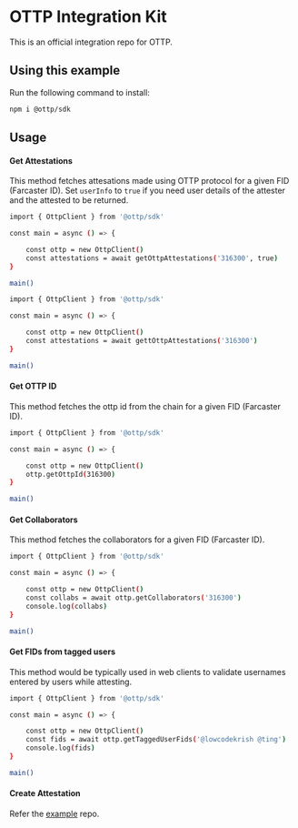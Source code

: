# OTTP Integration Kit

This is an official integration repo for OTTP.

## Using this example

Run the following command to install:

```sh
npm i @ottp/sdk
```

## Usage

#### Get Attestations

This method fetches attesations made using OTTP protocol for a given FID (Farcaster ID). Set `userInfo` to `true` if you need user details of the attester and the attested to be returned.

```sh
import { OttpClient } from '@ottp/sdk'

const main = async () => {

    const ottp = new OttpClient()
    const attestations = await getOttpAttestations('316300', true)
}

main()
```

```sh
import { OttpClient } from '@ottp/sdk'

const main = async () => {

    const ottp = new OttpClient()
    const attestations = await gettOttpAttestations('316300')
}

main()
```


#### Get OTTP ID

This method fetches the ottp id from the chain for a given FID (Farcaster ID).

```sh
import { OttpClient } from '@ottp/sdk'

const main = async () => {

    const ottp = new OttpClient()
    ottp.getOttpId(316300)
}

main()
```

#### Get Collaborators

This method fetches the collaborators for a given FID (Farcaster ID).

```sh
import { OttpClient } from '@ottp/sdk'

const main = async () => {

    const ottp = new OttpClient()
    const collabs = await ottp.getCollaborators('316300')
    console.log(collabs)
}

main()
```

#### Get FIDs from tagged users

This method would be typically used in web clients to validate usernames entered by users while attesting.

```sh
import { OttpClient } from '@ottp/sdk'

const main = async () => {

    const ottp = new OttpClient()
    const fids = await ottp.getTaggedUserFids('@lowcodekrish @ting')
    console.log(fids)
}

main()
```

#### Create Attestation

Refer the [example](https://github.com/opentothepublic/ottp-sdk/tree/main/example) repo.

